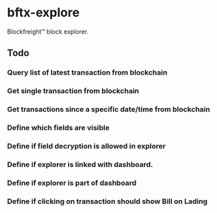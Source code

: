 # bftx-explore
Blockfreight™ block explorer.


## Todo
### Query list of latest transaction from blockchain
### Get single transaction from blockchain
### Get transactions since a specific date/time from blockchain
### Define which fields are visible
### Define if field decryption is allowed in explorer
### Define if explorer is linked with dashboard.
### Define if explorer is part of dashboard
### Define if clicking on transaction should show Bill on Lading
